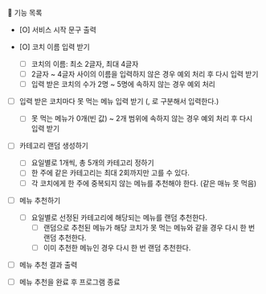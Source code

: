 🔑 기능 목록

- [O] 서비스 시작 문구 출력

- [O] 코치 이름 입력 받기

  - [ ] 코치의 이름: 최소 2글자, 최대 4글자
  - [ ] 2글자 ~ 4글자 사이의 이름을 입력하지 않은 경우 예외 처리 후 다시 입력 받기
  - [ ] 입력 받은 코치의 수가 2명 ~ 5명에 속하지 않는 경우 예외 처리

- [ ] 입력 받은 코치마다 못 먹는 메뉴 입력 받기 (, 로 구분해서 입력한다.)

  - [ ] 못 먹는 메뉴가 0개(빈 값) ~ 2개 범위에 속하지 않는 경우 예외 처리 후 다시 입력 받기

- [ ] 카테고리 랜덤 생성하기

  - [ ] 요일별로 1개씩, 총 5개의 카테고리 정하기
  - [ ] 한 주에 같은 카테고리는 최대 2회까지만 고를 수 있다.
  - [ ] 각 코치에게 한 주에 중복되지 않는 메뉴를 추천해야 한다. (같은 매뉴 못 먹음)

- [ ] 메뉴 추천하기

  - [ ] 요일별로 선정된 카테고리에 해당되는 메뉴를 랜덤 추천한다.
    - [ ] 랜덤으로 추천된 메뉴가 해당 코치가 못 먹는 메뉴와 같을 경우 다시 한 번 랜덤 추천한다.
    - [ ] 이미 추천한 메뉴인 경우 다시 한 번 랜덤 추천한다.

- [ ] 메뉴 추천 결과 출력
- [ ] 메뉴 추천을 완료 후 프로그램 종료
